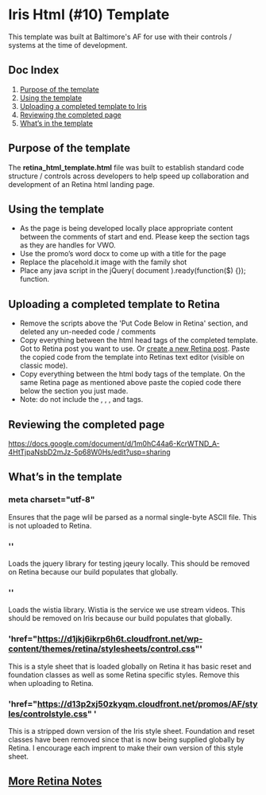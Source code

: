 # Iris Html (#10) Template
This template was built at Baltimore's AF for use with their controls / systems at the time of development.  

## Doc Index
1. [Purpose of the template](#purpose)  
2. [Using the template](#Using)  
3. [Uploading a completed template to Iris](#Uploading)   
4. [Reviewing the completed page](#Review)  
5. [What’s in the template](#Contents)


## <a id="purpose" name="purpose">Purpose of the template</a>
 The **retina_html_template.html** file was built to establish standard code structure / controls across developers to help speed up collaboration and development of an Retina html landing page.


##  <a id="Using" name="Using">Using the template</a>
*	As the page is being developed locally place appropriate content between the comments of start and end. Please keep the section tags as they are handles for VWO. 
*	Use the promo’s word docx to come up with a title for the page
*	Replace the placehold.it image with the family shot
* 	Place any java script in the jQuery( document ).ready(function($) {}); function.


## <a id="Uploading" name="Uploading">Uploading a completed template to Retina</a>
*	Remove the scripts above the 'Put Code Below in Retina' section, and deleted any un-needed code / comments
*	Copy everything between the html head tags of the completed template. Got to Retina post you want to use. Or <a href ="https://www.useloom.com/share/7a8ca0233e2c4e629c25eaeff90f6832">create a new Retina post</a>. Paste the copied code from the template into Retinas text editor (visible on classic mode). 
*	Copy everything between the html body tags of the template. On the same Retina page as mentioned above paste the copied code there below the section you just made.
* Note: do not include the </head>, <body>, </body>, and </html> tags.


## <a id="Review" name="Review">Reviewing the completed page</a>
https://docs.google.com/document/d/1m0hC44a6-KcrWTND_A-4HtTjpaNsbD2mJz-5p68W0Hs/edit?usp=sharing

## <a id="Contents" name="Contents">What’s in the template</a>

### meta charset="utf-8"
Ensures that the page wlil be parsed as a normal single-byte ASCII file. This is not uploaded to Retina. 


### '<script src="https://ajax.googleapis.com/ajax/libs/jquery/1.12.4/jquery.min.js"></script>'
Loads the jquery library for testing jqeury locally. This should be removed on Retina because our build populates that globally. 

### '<script src="https://fast.wistia.com/assets/external/E-v1.js" async></script>'
Loads the wistia library. Wistia is the service we use stream videos. This should be removed on Iris because our build populates that globally. 

### 'href="https://d1jkj6ikrp6h6t.cloudfront.net/wp-content/themes/retina/stylesheets/control.css"'
This is a style sheet that is loaded globally on Retina it has basic reset and foundation classes as well as some Retina specific styles. Remove this when uploading to Retina.

### 'href="https://d13p2xj50zkyqm.cloudfront.net/promos/AF/styles/controlstyle.css" ' 
This is a stripped down version of the Iris style sheet. Foundation and reset classes have been removed since that is now being supplied globally by Retina. I encourage each imprent to make their own version of this style sheet. 


## <a href="https://productiondev.github.io/templates/retina/">More Retina Notes</a>  

